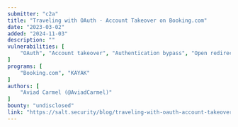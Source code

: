 ```yaml
---
submitter: "c2a"
title: "Traveling with OAuth - Account Takeover on Booking.com"
date: "2023-03-02"
added: "2024-11-03"
description: ""
vulnerabilities: [
    "OAuth", "Account takeover", "Authentication bypass", "Open redirect"
]
programs: [
    "Booking.com", "KAYAK"
]
authors: [
    "Aviad Carmel (@AviadCarmel)"
]
bounty: "undisclosed"
link: "https://salt.security/blog/traveling-with-oauth-account-takeover-on-booking-com"
---
```




